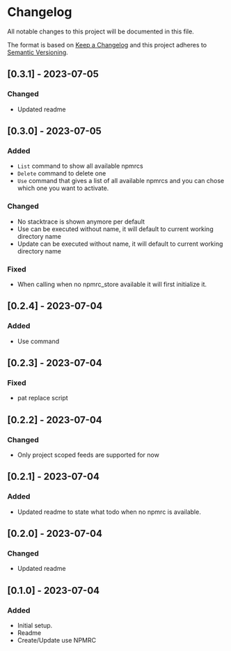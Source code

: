 # Changelog
All notable changes to this project will be documented in this file.

The format is based on [Keep a Changelog](http://keepachangelog.com/)
and this project adheres to [Semantic Versioning](http://semver.org/).

## [0.3.1] - 2023-07-05
### Changed
- Updated readme

## [0.3.0] - 2023-07-05
### Added
- `List` command to show all available npmrcs
- `Delete` command to delete one
- `Use` command that gives a list of all available npmrcs and you can chose which one you want to activate.
### Changed
- No stacktrace is shown anymore per default
- Use can be executed without name, it will default to current working directory name
- Update can be executed without name, it will default to current working directory name
### Fixed
- When calling when no npmrc_store available it will first initialize it.

## [0.2.4] - 2023-07-04
### Added
- Use command

## [0.2.3] - 2023-07-04
### Fixed
- pat replace script

## [0.2.2] - 2023-07-04
### Changed
- Only project scoped feeds are supported for now

## [0.2.1] - 2023-07-04
### Added
- Updated readme to state what todo when no npmrc is available.

## [0.2.0] - 2023-07-04
### Changed
- Updated readme

## [0.1.0] - 2023-07-04
### Added
- Initial setup.
- Readme
- Create/Update use NPMRC

